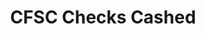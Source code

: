 ---
title: "CFSC Checks Cashed"
url: /milwaukee/cfsc-checks-cashed-west-silver-spring-drive/
shop: pawnbroker
---